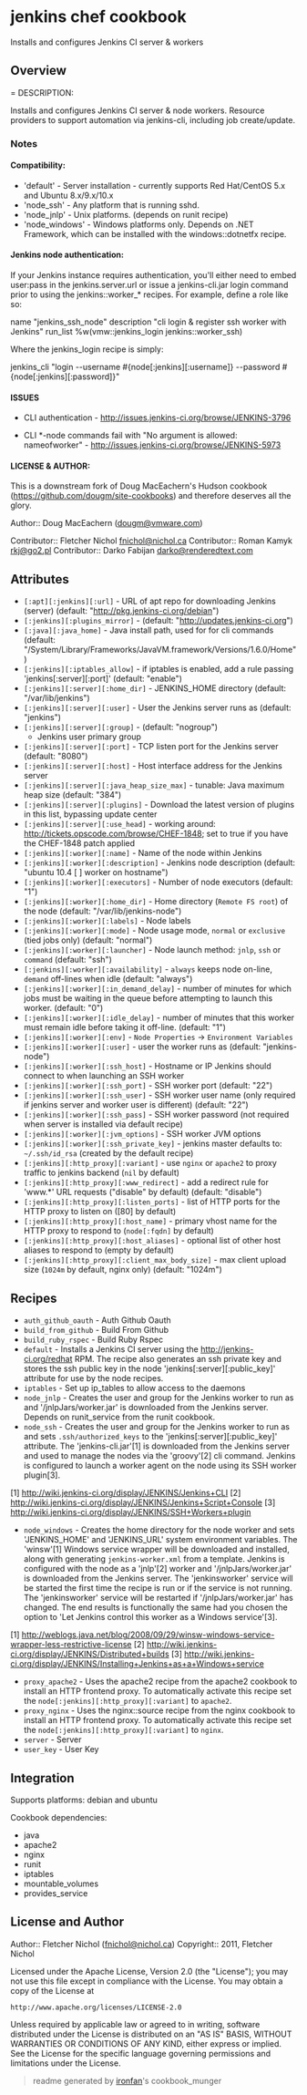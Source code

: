 # jenkins chef cookbook

Installs and configures Jenkins CI server & workers

## Overview

= DESCRIPTION:

Installs and configures Jenkins CI server & node workers.  Resource providers to support automation via jenkins-cli, including job create/update.

### Notes

#### Compatibility:
 
* 'default' - Server installation - currently supports Red Hat/CentOS 5.x and Ubuntu 8.x/9.x/10.x
* 'node_ssh' - Any platform that is running sshd.
* 'node_jnlp' - Unix platforms. (depends on runit recipe)
* 'node_windows' - Windows platforms only.  Depends on .NET Framework, which can be installed with the windows::dotnetfx recipe.

#### Jenkins node authentication:

If your Jenkins instance requires authentication, you'll either need to embed user:pass in the jenkins.server.url or issue a jenkins-cli.jar login command prior to using the jenkins::worker_* recipes.  For example, define a role like so:

  name "jenkins_ssh_node"
  description "cli login & register ssh worker with Jenkins"
  run_list %w(vmw::jenkins_login jenkins::worker_ssh)

Where the jenkins_login recipe is simply:

  jenkins_cli "login --username #{node[:jenkins][:username]} --password #{node[:jenkins][:password]}"


#### ISSUES

* CLI authentication - http://issues.jenkins-ci.org/browse/JENKINS-3796

* CLI *-node commands fail with "No argument is allowed: nameofworker" - http://issues.jenkins-ci.org/browse/JENKINS-5973

#### LICENSE & AUTHOR:

This is a downstream fork of Doug MacEachern's Hudson cookbook (https://github.com/dougm/site-cookbooks) and therefore deserves all the glory.

Author:: Doug MacEachern (<dougm@vmware.com>)

Contributor:: Fletcher Nichol <fnichol@nichol.ca>
Contributor:: Roman Kamyk <rkj@go2.pl>
Contributor:: Darko Fabijan <darko@renderedtext.com>

## Attributes

* `[:apt][:jenkins][:url]`            - URL of apt repo for downloading Jenkins (server) (default: "http://pkg.jenkins-ci.org/debian")
* `[:jenkins][:plugins_mirror]`       -  (default: "http://updates.jenkins-ci.org")
* `[:java][:java_home]`            - Java install path, used for for cli commands (default: "/System/Library/Frameworks/JavaVM.framework/Versions/1.6.0/Home")
* `[:jenkins][:iptables_allow]`       - if iptables is enabled, add a rule passing 'jenkins[:server][:port]' (default: "enable")
* `[:jenkins][:server][:home_dir]`        - JENKINS_HOME directory (default: "/var/lib/jenkins")
* `[:jenkins][:server][:user]`        - User the Jenkins server runs as (default: "jenkins")
* `[:jenkins][:server][:group]`       -  (default: "nogroup")
  - Jenkins user primary group
* `[:jenkins][:server][:port]`        - TCP listen port for the Jenkins server (default: "8080")
* `[:jenkins][:server][:host]`        - Host interface address for the Jenkins server
* `[:jenkins][:server][:java_heap_size_max]`    - tunable: Java maximum heap size (default: "384")
* `[:jenkins][:server][:plugins]`     - Download the latest version of plugins in this list, bypassing update center
* `[:jenkins][:server][:use_head]`    - working around: http://tickets.opscode.com/browse/CHEF-1848; set to true if you have the CHEF-1848 patch applied
* `[:jenkins][:worker][:name]`          - Name of the node within Jenkins
* `[:jenkins][:worker][:description]`   - Jenkins node description (default: "ubuntu 10.4 [  ] worker on hostname")
* `[:jenkins][:worker][:executors]`     - Number of node executors (default: "1")
* `[:jenkins][:worker][:home_dir]`          - Home directory (`Remote FS root`) of the node (default: "/var/lib/jenkins-node")
* `[:jenkins][:worker][:labels]`        - Node labels
* `[:jenkins][:worker][:mode]`          - Node usage mode, `normal` or `exclusive` (tied jobs only) (default: "normal")
* `[:jenkins][:worker][:launcher]`      - Node launch method: `jnlp`, `ssh` or `command` (default: "ssh")
* `[:jenkins][:worker][:availability]`  - `always` keeps node on-line, `demand` off-lines when idle (default: "always")
* `[:jenkins][:worker][:in_demand_delay]` - number of minutes for which jobs must be waiting in the queue before attempting to launch this worker. (default: "0")
* `[:jenkins][:worker][:idle_delay]`    - number of minutes that this worker must remain idle before taking it off-line.  (default: "1")
* `[:jenkins][:worker][:env]`           - `Node Properties` -> `Environment Variables`
* `[:jenkins][:worker][:user]`          - user the worker runs as (default: "jenkins-node")
* `[:jenkins][:worker][:ssh_host]`      - Hostname or IP Jenkins should connect to when launching an SSH worker
* `[:jenkins][:worker][:ssh_port]`      - SSH worker port (default: "22")
* `[:jenkins][:worker][:ssh_user]`      - SSH worker user name (only required if jenkins server and worker user is different) (default: "22")
* `[:jenkins][:worker][:ssh_pass]`      - SSH worker password (not required when server is installed via default recipe)
* `[:jenkins][:worker][:jvm_options]`   - SSH worker JVM options
* `[:jenkins][:worker][:ssh_private_key]` - jenkins master defaults to: `~/.ssh/id_rsa` (created by the default recipe)
* `[:jenkins][:http_proxy][:variant]` - use `nginx` or `apache2` to proxy traffic to jenkins backend (`nil` by default)
* `[:jenkins][:http_proxy][:www_redirect]` - add a redirect rule for 'www.*' URL requests ("disable" by default) (default: "disable")
* `[:jenkins][:http_proxy][:listen_ports]` - list of HTTP ports for the HTTP proxy to listen on ([80] by default)
* `[:jenkins][:http_proxy][:host_name]` - primary vhost name for the HTTP proxy to respond to (`node[:fqdn]` by default)
* `[:jenkins][:http_proxy][:host_aliases]` - optional list of other host aliases to respond to (empty by default)
* `[:jenkins][:http_proxy][:client_max_body_size]` - max client upload size (`1024m` by default, nginx only) (default: "1024m")

## Recipes 

* `auth_github_oauth`        - Auth Github Oauth
* `build_from_github`        - Build From Github
* `build_ruby_rspec`         - Build Ruby Rspec
* `default`                  - Installs a Jenkins CI server using the http://jenkins-ci.org/redhat RPM.  The recipe also generates an ssh private key and stores the ssh public key in the node 'jenkins[:server][:public_key]' attribute for use by the node recipes.
* `iptables`                 - Set up ip_tables to allow access to the daemons
* `node_jnlp`                - Creates the user and group for the Jenkins worker to run as and '/jnlpJars/worker.jar' is downloaded from the Jenkins server.  Depends on runit_service from the runit cookbook.
* `node_ssh`                 - Creates the user and group for the Jenkins worker to run as and sets `.ssh/authorized_keys` to the 'jenkins[:server][:public_key]' attribute.  The 'jenkins-cli.jar'[1] is downloaded from the Jenkins server and used to manage the nodes via the 'groovy'[2] cli command.  Jenkins is configured to launch a worker agent on the node using its SSH worker plugin[3].

[1] http://wiki.jenkins-ci.org/display/JENKINS/Jenkins+CLI
[2] http://wiki.jenkins-ci.org/display/JENKINS/Jenkins+Script+Console
[3] http://wiki.jenkins-ci.org/display/JENKINS/SSH+Workers+plugin
* `node_windows`             - Creates the home directory for the node worker and sets 'JENKINS_HOME' and 'JENKINS_URL' system environment variables.  The 'winsw'[1] Windows service wrapper will be downloaded and installed, along with generating `jenkins-worker.xml` from a template.  Jenkins is configured with the node as a 'jnlp'[2] worker and '/jnlpJars/worker.jar' is downloaded from the Jenkins server.  The 'jenkinsworker' service will be started the first time the recipe is run or if the service is not running.  The 'jenkinsworker' service will be restarted if '/jnlpJars/worker.jar' has changed.  The end results is functionally the same had you chosen the option to 'Let Jenkins control this worker as a Windows service'[3].

[1] http://weblogs.java.net/blog/2008/09/29/winsw-windows-service-wrapper-less-restrictive-license
[2] http://wiki.jenkins-ci.org/display/JENKINS/Distributed+builds
[3] http://wiki.jenkins-ci.org/display/JENKINS/Installing+Jenkins+as+a+Windows+service
* `proxy_apache2`            - Uses the apache2 recipe from the apache2 cookbook to install an HTTP frontend proxy. To automatically activate this recipe set the `node[:jenkins][:http_proxy][:variant]` to `apache2`.
* `proxy_nginx`              - Uses the nginx::source recipe from the nginx cookbook to install an HTTP frontend proxy. To automatically activate this recipe set the `node[:jenkins][:http_proxy][:variant]` to `nginx`.
* `server`                   - Server
* `user_key`                 - User Key
## Integration

Supports platforms: debian and ubuntu

Cookbook dependencies:
* java
* apache2
* nginx
* runit
* iptables
* mountable_volumes
* provides_service


## License and Author

Author::                Fletcher Nichol (<fnichol@nichol.ca>)
Copyright::             2011, Fletcher Nichol

Licensed under the Apache License, Version 2.0 (the "License");
you may not use this file except in compliance with the License.
You may obtain a copy of the License at

    http://www.apache.org/licenses/LICENSE-2.0

Unless required by applicable law or agreed to in writing, software
distributed under the License is distributed on an "AS IS" BASIS,
WITHOUT WARRANTIES OR CONDITIONS OF ANY KIND, either express or implied.
See the License for the specific language governing permissions and
limitations under the License.

> readme generated by [ironfan](http://github.com/infochimps-labs/ironfan)'s cookbook_munger
